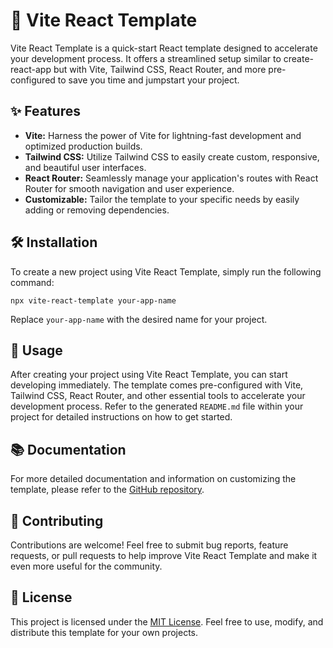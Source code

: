 # 🚀 Vite React Template

Vite React Template is a quick-start React template designed to accelerate your development process. It offers a streamlined setup similar to create-react-app but with Vite, Tailwind CSS, React Router, and more pre-configured to save you time and jumpstart your project.

## ✨ Features

- **Vite:** Harness the power of Vite for lightning-fast development and optimized production builds.
- **Tailwind CSS:** Utilize Tailwind CSS to easily create custom, responsive, and beautiful user interfaces.
- **React Router:** Seamlessly manage your application's routes with React Router for smooth navigation and user experience.
- **Customizable:** Tailor the template to your specific needs by easily adding or removing dependencies.

## 🛠️ Installation

To create a new project using Vite React Template, simply run the following command:

```console
npx vite-react-template your-app-name
```


Replace `your-app-name` with the desired name for your project.

## 🚦 Usage

After creating your project using Vite React Template, you can start developing immediately. The template comes pre-configured with Vite, Tailwind CSS, React Router, and other essential tools to accelerate your development process. Refer to the generated `README.md` file within your project for detailed instructions on how to get started.

## 📚 Documentation

For more detailed documentation and information on customizing the template, please refer to the [GitHub repository](https://github.com/example/vite-react-template).

## 🤝 Contributing

Contributions are welcome! Feel free to submit bug reports, feature requests, or pull requests to help improve Vite React Template and make it even more useful for the community.

## 📝 License

This project is licensed under the [MIT License](https://opensource.org/licenses/MIT). Feel free to use, modify, and distribute this template for your own projects.

